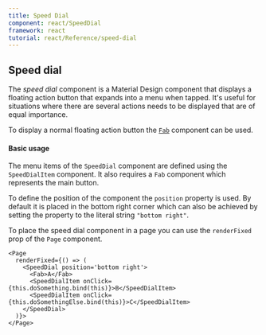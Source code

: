 ```yaml
---
title: Speed Dial
component: react/SpeedDial
framework: react
tutorial: react/Reference/speed-dial
---
```


## Speed dial

The *speed dial* component is a Material Design component that displays a floating action button that expands into a menu when tapped. It's useful for situations where there are several actions needs to be displayed that are of equal importance.

To display a normal floating action button the [`Fab`](Fab.html) component can be used.

#### Basic usage

The menu items of the `SpeedDial` component are defined using the `SpeedDialItem` component. It also requires a `Fab` component which represents the main button.

To define the position of the component the `position` property is used. By default it is placed in the bottom right corner which can also be achieved by setting the property to the literal string `"bottom right"`.

To place the speed dial component in a page you can use the `renderFixed` prop of the `Page` component.

```
<Page
  renderFixed={() => (
    <SpeedDial position='bottom right'>
      <Fab>A</Fab>
      <SpeedDialItem onClick={this.doSomething.bind(this)}>B</SpeedDialItem>
      <SpeedDialItem onClick={this.doSomethingElse.bind(this)}>C</SpeedDialItem>
    </SpeedDial>
  )}>
</Page>
```
